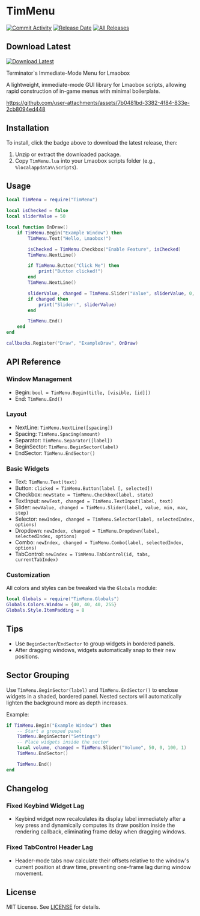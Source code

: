 # TimMenu

[![Commit Activity](https://img.shields.io/github/commit-activity/m/titaniummachine1/TimMenu)](https://github.com/titaniummachine1/TimMenu/commits/main)
[![Release Date](https://img.shields.io/github/release-date/titaniummachine1/TimMenu)](https://github.com/titaniummachine1/TimMenu/releases/latest)
[![All Releases](https://img.shields.io/github/downloads/titaniummachine1/TimMenu/total)](https://github.com/titaniummachine1/TimMenu/releases)

## Download Latest

[![Download Latest](https://img.shields.io/badge/Download-Latest-blue?style=for-the-badge&logo=github)](https://github.com/titaniummachine1/TimMenu/releases/latest)

Terminator`s Immediate-Mode Menu for Lmaobox

A lightweight, immediate-mode GUI library for Lmaobox scripts, allowing rapid construction of in-game menus with minimal boilerplate.

https://github.com/user-attachments/assets/7b0481bd-3382-4f84-833e-2cb8094ed448

## Installation

To install, click the badge above to download the latest release, then:

1. Unzip or extract the downloaded package.
2. Copy `TimMenu.lua` into your Lmaobox scripts folder (e.g., `%localappdata%\Scripts`).

## Usage

```lua
local TimMenu = require("TimMenu")

local isChecked = false
local sliderValue = 50

local function OnDraw()
    if TimMenu.Begin("Example Window") then
        TimMenu.Text("Hello, Lmaobox!")

        isChecked = TimMenu.Checkbox("Enable Feature", isChecked)
        TimMenu.NextLine()

        if TimMenu.Button("Click Me") then
            print("Button clicked!")
        end
        TimMenu.NextLine()

        sliderValue, changed = TimMenu.Slider("Value", sliderValue, 0, 100, 1)
        if changed then
            print("Slider:", sliderValue)
        end

        TimMenu.End()
    end
end

callbacks.Register("Draw", "ExampleDraw", OnDraw)
```

## API Reference

### Window Management

- Begin: `bool = TimMenu.Begin(title, [visible, [id]])`
- End: `TimMenu.End()`

### Layout

- NextLine: `TimMenu.NextLine([spacing])`
- Spacing: `TimMenu.Spacing(amount)`
- Separator: `TimMenu.Separator([label])`
- BeginSector: `TimMenu.BeginSector(label)`
- EndSector: `TimMenu.EndSector()`

### Basic Widgets

- Text: `TimMenu.Text(text)`
- Button: `clicked = TimMenu.Button(label [, selected])`
- Checkbox: `newState = TimMenu.Checkbox(label, state)`
- TextInput: `newText, changed = TimMenu.TextInput(label, text)`
- Slider: `newValue, changed = TimMenu.Slider(label, value, min, max, step)`
- Selector: `newIndex, changed = TimMenu.Selector(label, selectedIndex, options)`
- Dropdown: `newIndex, changed = TimMenu.Dropdown(label, selectedIndex, options)`
- Combo: `newIndex, changed = TimMenu.Combo(label, selectedIndex, options)`
- TabControl: `newIndex = TimMenu.TabControl(id, tabs, currentTabIndex)`

### Customization

All colors and styles can be tweaked via the `Globals` module:

```lua
local Globals = require("TimMenu.Globals")
Globals.Colors.Window = {40, 40, 40, 255}
Globals.Style.ItemPadding = 8
```

## Tips

- Use `BeginSector`/`EndSector` to group widgets in bordered panels.
- After dragging windows, widgets automatically snap to their new positions.

## Sector Grouping

Use `TimMenu.BeginSector(label)` and `TimMenu.EndSector()` to enclose widgets in a shaded, bordered panel. Nested sectors will automatically lighten the background more as depth increases.

Example:

```lua
if TimMenu.Begin("Example Window") then
    -- Start a grouped panel
    TimMenu.BeginSector("Settings")
    -- Place widgets inside the sector
    local volume, changed = TimMenu.Slider("Volume", 50, 0, 100, 1)
    TimMenu.EndSector()

    TimMenu.End()
end
```

## Changelog

### Fixed Keybind Widget Lag

- Keybind widget now recalculates its display label immediately after a key press and dynamically computes its draw position inside the rendering callback, eliminating frame delay when dragging windows.

### Fixed TabControl Header Lag

- Header-mode tabs now calculate their offsets relative to the window's current position at draw time, preventing one-frame lag during window movement.

## License

MIT License. See [LICENSE](LICENSE) for details.
